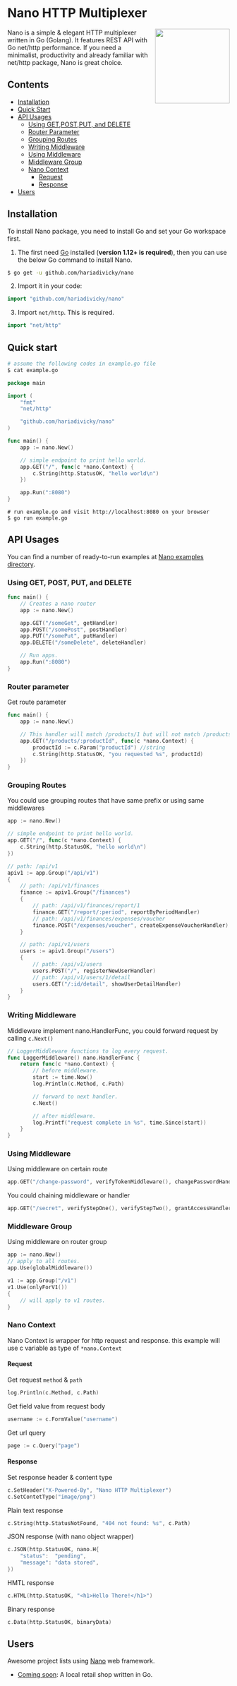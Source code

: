 # Nano HTTP Multiplexer

<img align="right" width="169px" src="https://raw.githubusercontent.com/hariadivicky/logo/master/nano-logo-color.png">

Nano is a simple & elegant HTTP multiplexer written in Go (Golang). It features REST API with Go net/http performance. If you need a minimalist, productivity and already familiar with net/http package, Nano is great choice.

## Contents

- [Installation](#installation)
- [Quick Start](#quick-start)
- [API Usages](#api-usages)
    - [Using GET,POST,PUT, and DELETE](#using-get-post-put-and-delete)
    - [Router Parameter](#router-parameter)
	- [Grouping Routes](#grouping-routes)
	- [Writing Middleware](#writing-middleware)
	- [Using Middleware](#using-middleware)
	- [Middleware Group](#middleware-group)
	- [Nano Context](#nano-context)
		- [Request](#request)
		- [Response](#response)
- [Users](#users)

## Installation

To install Nano package, you need to install Go and set your Go workspace first.

1. The first need [Go](https://golang.org/) installed (**version 1.12+ is required**), then you can use the below Go command to install Nano.

```sh
$ go get -u github.com/hariadivicky/nano
```

2. Import it in your code:

```go
import "github.com/hariadivicky/nano"
```

3. Import `net/http`. This is required.

```go
import "net/http"
```

## Quick start
 
```sh
# assume the following codes in example.go file
$ cat example.go
```

```go
package main

import (
	"fmt"
	"net/http"

	"github.com/hariadivicky/nano"
)

func main() {
	app := nano.New()

	// simple endpoint to print hello world.
	app.GET("/", func(c *nano.Context) {
		c.String(http.StatusOK, "hello world\n")
	})

	app.Run(":8080")
}
```

```
# run example.go and visit http://localhost:8080 on your browser
$ go run example.go
```

## API Usages

You can find a number of ready-to-run examples at [Nano examples directory](https://github.com/hariadivicky/nano-examples).

### Using GET, POST, PUT, and DELETE

```go
func main() {
	// Creates a nano router
	app := nano.New()

	app.GET("/someGet", getHandler)
	app.POST("/somePost", postHandler)
	app.PUT("/somePut", putHandler)
	app.DELETE("/someDelete", deleteHandler)

	// Run apps.
	app.Run(":8080")
}
```

### Router parameter

Get route parameter

```go
func main() {
	app := nano.New()

	// This handler will match /products/1 but will not match /products/ or /products
	app.GET("/products/:productId", func(c *nano.Context) {
		productId := c.Param("productId") //string
		c.String(http.StatusOK, "you requested %s", productId)
	})
}
```

### Grouping Routes

You could use grouping routes that have same prefix or using same middlewares

```go
app := nano.New()

// simple endpoint to print hello world.
app.GET("/", func(c *nano.Context) {
	c.String(http.StatusOK, "hello world\n")
})

// path: /api/v1
apiv1 := app.Group("/api/v1")
{
	// path: /api/v1/finances
	finance := apiv1.Group("/finances")
	{
		// path: /api/v1/finances/report/1
		finance.GET("/report/:period", reportByPeriodHandler)
		// path: /api/v1/finances/expenses/voucher
		finance.POST("/expenses/voucher", createExpenseVoucherHandler)
	}

	// path: /api/v1/users
	users := apiv1.Group("/users")
	{
		// path: /api/v1/users
		users.POST("/", registerNewUserHandler)
		// path: /api/v1/users/1/detail
		users.GET("/:id/detail", showUserDetailHandler)
	}
}
```

### Writing Middleware

Middleware implement nano.HandlerFunc, you could forward request by calling `c.Next()`

```go
// LoggerMiddleware functions to log every request.
func LoggerMiddleware() nano.HandlerFunc {
	return func(c *nano.Context) {
		// before middleware.
		start := time.Now()
		log.Println(c.Method, c.Path)

		// forward to next handler.
		c.Next()

		// after middleware.
		log.Printf("request complete in %s", time.Since(start))
	}
}
```

### Using Middleware
Using middleware on certain route
```go
app.GET("/change-password", verifyTokenMiddleware(), changePasswordHandler)
```

You could chaining middleware or handler
```go
app.GET("/secret", verifyStepOne(), verifyStepTwo(), grantAccessHandler, logChangeHandler)
```

### Middleware Group

Using middleware on router group

```go
app := nano.New()
// apply to all routes.
app.Use(globalMiddleware())

v1 := app.Group("/v1")
v1.Use(onlyForV1())
{
	// will apply to v1 routes.
}
```
### Nano Context

Nano Context is wrapper for http request and response. this example will use c variable as type of `*nano.Context`

#### Request

Get request `method` & `path`

```go
log.Println(c.Method, c.Path)
```

Get field value from request body

```go
username := c.FormValue("username")
```

Get url query

```go
page := c.Query("page")
```

#### Response

Set response header & content type

```go
c.SetHeader("X-Powered-By", "Nano HTTP Multiplexer")
c.SetContetType("image/png")
```

Plain text response

```go
c.String(http.StatusNotFound, "404 not found: %s", c.Path)
```

JSON response (with nano object wrapper)

```go
c.JSON(http.StatusOK, nano.H{
	"status":  "pending",
	"message": "data stored",
})
```

HMTL response
```go
c.HTML(http.StatusOK, "<h1>Hello There!</h1>")
```

Binary response
```go
c.Data(http.StatusOK, binaryData)
```

## Users

Awesome project lists using [Nano](https://github.com/hariadivicky/nano) web framework.

* [Coming soon](https://github.com/hariadivicky/coming-soon): A local retail shop written in Go.
